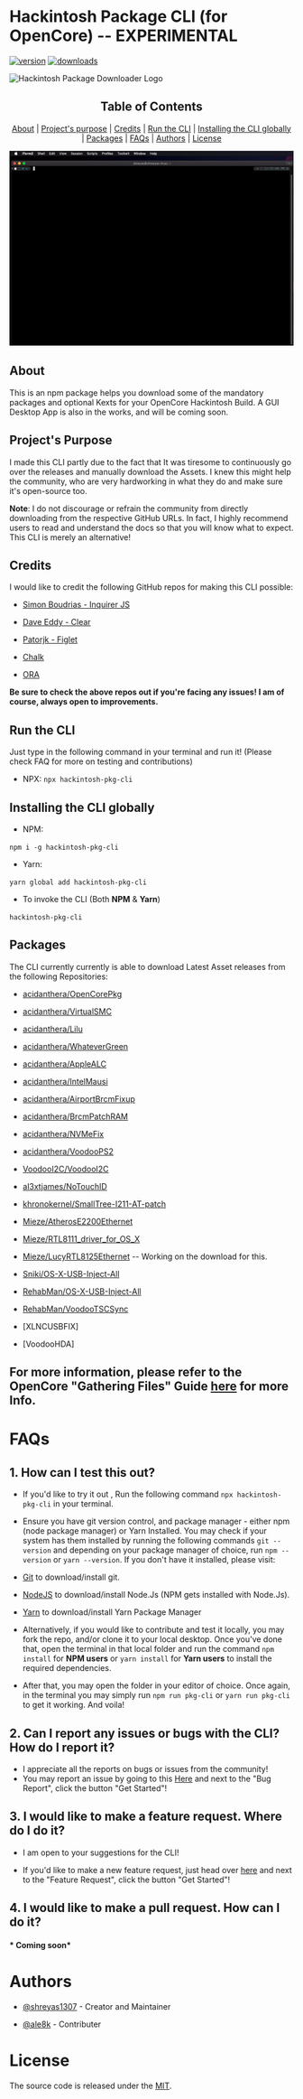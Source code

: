 
# Hackintosh Package CLI (for OpenCore) -- EXPERIMENTAL
 [![version](https://img.shields.io/npm/v/hackintosh-pkg-cli.svg?color=blue)](https://www.npmjs.com/package/hackintosh-pkg-cli) [![downloads](https://img.shields.io/npm/dw/hackintosh-pkg-cli.svg)](https://www.npmjs.com/package/hackintosh-pkg-cli)

![Hackintosh Package Downloader Logo](https://raw.githubusercontent.com/shreyas1307/hackintosh-pkg-electron/master/logo.png?token=AKZO6POLQT6NXPDM6WG2CG265RIBE)

<p align="center"><h2 align="center">Table of Contents</h2></p>
<p align="center">
	<a href="#about">About</a> |
	<a href="#projects-purpose">Project's purpose</a> |
	<a href="#credits">Credits</a> |
	<a href="#run-the-cli">Run the CLI</a> |
	<a href="#installing-the-cli-globally">Installing the CLI globally</a> |
 <a href="#packages">Packages</a> |
 <a href="#faqs">FAQs</a> |
	<a href="#authors">Authors</a> |
	<a href="#license">License</a>
</p>

<p align="center">
	<img src="https://github.com/shreyas1307/hackintosh-pkg-cli/blob/master/%5BCLI%5D%20Hackintosh%20Package%20Downloader%20x800.gif?raw=true" />
</p>

## About

This is an npm package helps you download some of the mandatory packages and optional Kexts for your OpenCore Hackintosh Build. A GUI Desktop App is also in the works, and will be coming soon.
  

## Project's Purpose

I made this CLI partly due to the fact that It was tiresome to continuously go over the releases and manually download the Assets. I knew this might help the community, who are very hardworking in what they do and make sure it's open-source too.
  
**Note**: I do not discourage or refrain the community from directly downloading from the respective GitHub URLs. In fact, I highly recommend users to read and understand the docs so that you will know what to expect. This CLI is merely an alternative!

## Credits  

I would like to credit the following GitHub repos for making this CLI possible:

- [Simon Boudrias - Inquirer JS](https://github.com/SBoudrias/Inquirer.js/)

- [Dave Eddy - Clear](https://github.com/bahamas10/node-clear)

- [Patorjk - Figlet](https://github.com/patorjk/figlet.js)

- [Chalk](https://www.npmjs.com/package/chalk)

- [ORA](https://github.com/sindresorhus/ora)

**Be sure to check the above repos out if you're facing any issues! I am of course, always open to improvements.**
  
## Run the CLI

Just type in the following command in your terminal and run it! (Please check FAQ for more on testing and contributions)

- NPX: `npx hackintosh-pkg-cli`

## Installing the CLI globally

- NPM:

`npm i -g hackintosh-pkg-cli`

- Yarn:

`yarn global add hackintosh-pkg-cli`

- To invoke the CLI (Both **NPM** & **Yarn**)

`hackintosh-pkg-cli`

## Packages

The CLI currently currently is able to download Latest Asset releases from the following Repositories:

- [acidanthera/OpenCorePkg](https://www.github.com/acidanthera/OpenCorePkg)

- [acidanthera/VirtualSMC](https://www.github.com/acidanthera/VirtualSMC)

- [acidanthera/Lilu](https://www.github.com/acidanthera/Lilu)

- [acidanthera/WhateverGreen](https://www.github.com/acidanthera/WhateverGreen)

- [acidanthera/AppleALC](https://www.github.com/acidanthera/AppleALC)

- [acidanthera/IntelMausi](https://www.github.com/acidanthera/IntelMausi)

- [acidanthera/AirportBrcmFixup](https://www.github.com/acidanthera/AirportBrcmFixup)

- [acidanthera/BrcmPatchRAM](https://www.github.com/acidanthera/BrcmPatchRAM)

- [acidanthera/NVMeFix](https://www.github.com/acidanthera/NVMeFix)

- [acidanthera/VoodooPS2](https://www.github.com/acidanthera/VoodooPS2)

- [VoodooI2C/VoodooI2C](https://www.github.com/VoodooI2C/VoodooI2C)

- [al3xtjames/NoTouchID](https://www.github.com/al3xtjames/NoTouchID)

- [khronokernel/SmallTree-I211-AT-patch](https://www.github.com/khronokernel/SmallTree-I211-AT-patch)

- [Mieze/AtherosE2200Ethernet](https://www.github.com/Mieze/AtherosE2200Ethernet)

- [Mieze/RTL8111_driver_for_OS_X](https://www.github.com/Mieze/RTL8111_driver_for_OS_X)

- [Mieze/LucyRTL8125Ethernet](https://www.github.com/Mieze/LucyRTL8125Ethernet) -- Working on the download for this.

- [Sniki/OS-X-USB-Inject-All](https://www.github.com/Sniki/OS-X-USB-Inject-All)

- [RehabMan/OS-X-USB-Inject-All](https://www.github.com/RehabMan/OS-X-USB-Inject-All)

- [RehabMan/VoodooTSCSync](https://www.github.com/RehabMan/VoodooTSCSync)

- [XLNCUSBFIX]

- [VoodooHDA]

## For more information, please refer to the OpenCore "Gathering Files" Guide [here](https://dortania.github.io/OpenCore-Desktop-Guide/ktext.html) for more Info.
   

# FAQs

## 1. How can I test this out?  

- If you'd like to try it out , Run the following command `npx hackintosh-pkg-cli` in your terminal.

- Ensure you have git version control, and package manager - either npm (node package manager) or Yarn Installed. You may check if your system has them installed by running the following commands `git --version` and depending on your package manager of choice, run `npm --version` or `yarn --version`. If you don't have it installed, please visit:

- [Git](https://git-scm.com/downloads) to download/install git.
- [NodeJS](https://nodejs.org/en/download/) to download/install Node.Js (NPM gets installed with Node.Js).
- [Yarn](https://yarnpkg.com/en/docs/getting-started) to download/install Yarn Package Manager

- Alternatively, if you would like to contribute and test it locally, you may fork the repo, and/or clone it to your local desktop. Once you've done that, open the terminal in that local folder and run the command `npm install` for **NPM users** or `yarn install` for **Yarn users** to install the required dependencies.

- After that, you may open the folder in your editor of choice. Once again, in the terminal you may simply run `npm run pkg-cli` or `yarn run pkg-cli` to get it working. And voila!

## 2. Can I report any issues or bugs with the CLI? How do I report it?
- I appreciate all the reports on bugs or issues from the community!
- You may report an issue by going to this [Here](https://github.com/shreyas1307/hackintosh-pkg-cli/issues/new/choose) and next to the "Bug Report", click the button "Get Started"!

## 3. I would like to make a feature request. Where do I do it?

- I am open to your suggestions for the CLI!

- If you'd like to make a new feature request, just head over [here](https://github.com/shreyas1307/hackintosh-pkg-cli/issues/new/choose) and next to the "Feature Request", click the button "Get Started"!

## 4. I would like to make a pull request. How can I do it?
#### * Coming soon*
  

# Authors

- [@shreyas1307](https://github.com/shreyas1307) - Creator and Maintainer

- [@ale8k](https://github.com/ale8k) - Contributer
 

# License

The source code is released under the [MIT](https://github.com/shreyas1307/hackintosh-pkg-cli/blob/master/LICENSE).
